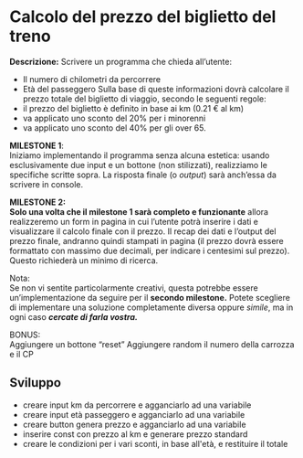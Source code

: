Calcolo del prezzo del biglietto del treno
===
**Descrizione:**
Scrivere un programma che chieda all’utente:
- Il numero di chilometri da percorrere
- Età del passeggero
Sulla base di queste informazioni dovrà calcolare il prezzo totale del biglietto di viaggio, secondo le seguenti regole:
- il prezzo del biglietto è definito in base ai km (0.21 € al km)
- va applicato uno sconto del 20% per i minorenni
- va applicato uno sconto del 40% per gli over 65.  

**MILESTONE 1**:   
Iniziamo implementando il programma senza alcuna estetica: usando esclusivamente due input e un bottone (non stilizzati), realizziamo le specifiche scritte sopra. La risposta finale (o *output*) sarà anch’essa da scrivere in console.  

**MILESTONE 2:  
Solo una volta che il milestone 1 sarà completo e funzionante** allora realizzeremo un form in pagina in cui l’utente potrà inserire i dati e visualizzare il calcolo finale con il prezzo.
Il recap dei dati e l’output del prezzo finale, andranno quindi stampati in pagina (il prezzo dovrà essere formattato con massimo due decimali, per indicare i centesimi sul prezzo). Questo richiederà un minimo di ricerca.

Nota:  
Se non vi sentite particolarmente creativi, questa potrebbe essere un’implementazione da seguire per il **secondo milestone.** Potete scegliere di implementare una soluzione completamente diversa oppure *simile*, ma in ogni caso ***cercate di farla vostra.***

BONUS:  
Aggiungere un bottone “reset”
Aggiungere random il numero della carrozza e il CP


## Sviluppo 

- creare input km da percorrere e agganciarlo ad una variabile
- creare input età passeggero e agganciarlo ad una variabile
- creare button genera prezzo e agganciarlo ad una variabile
- inserire const con prezzo al km e generare prezzo standard
- creare le condizioni per i vari sconti, in base all'età, e restituire il totale


